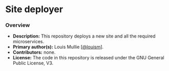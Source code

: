 # Site deployer

### Overview

- **Description:** This repository deploys a new site and all the required microservices.
- **Primary author(s):** Louis Mullie [[@louism](https://github.com/louismullie)].
- **Contributors:** none.
- **License:** The code in this repository is released under the GNU General Public License, V3.

